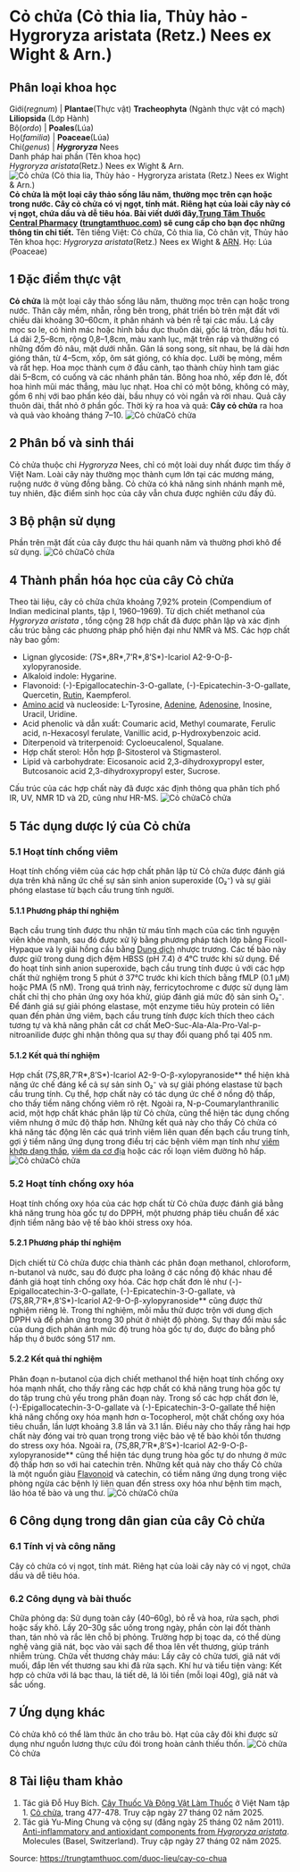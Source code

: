 # Cỏ chửa (Cỏ thia lia, Thủy hảo - Hygroryza aristata (Retz.) Nees ex Wight & Arn.)

Phân loại khoa học  
---  
Giới(_regnum_) |  **Plantae**(Thực vật) **Tracheophyta** (Ngành thực vật có mạch) **Liliopsida** (Lớp Hành)  
Bộ(_ordo_) | **Poales**(Lúa)  
Họ(_familia_) | **Poaceae**(Lúa)  
Chi(_genus_) | _**Hygroryza**_ Nees  
Danh pháp hai phần (Tên khoa học)  
_Hygroryza aristata_(Retz.) Nees ex Wight & Arn.  
![Cỏ chửa \(Cỏ thia lia, Thủy hảo - Hygroryza aristata \(Retz.\) Nees ex Wight & Arn.\)](https://trungtamthuoc.com/images/others/cay-co-chua-1-5360.jpg)
**Cỏ chửa là một loại cây thảo sống lâu năm, thường mọc trên cạn hoặc trong nước. Cây cỏ chửa có vị ngọt, tính mát. Riêng hạt của loài cây này có vị ngọt, chứa dầu và dễ tiêu hóa. Bài viết dưới đây,[Trung Tâm Thuốc Central Pharmacy](https://trungtamthuoc.com/ "Trung Tâm Thuốc Central Pharmacy") ([trungtamthuoc.com](https://trungtamthuoc.com/ "trungtamthuoc.com")) sẽ cung cấp cho bạn đọc những thông tin chi tiết.**
Tên tiếng Việt: Cỏ chửa, Cỏ thia lia, Cỏ chân vịt, Thủy hảo
Tên khoa học: _Hygroryza aristata_(Retz.) Nees ex Wight & [ARN](https://trungtamthuoc.com/hoat-chat/rna "ARN").
Họ: Lúа (Poaceae)
##  1 Đặc điểm thực vật
**Cỏ chửa** là một loại cây thảo sống lâu năm, thường mọc trên cạn hoặc trong nước. Thân cây mềm, nhẵn, rỗng bên trong, phát triển bò trên mặt đất với chiều dài khoảng 30–60cm, ít phân nhánh và bén rễ tại các mấu. Lá cây mọc so le, có hình mác hoặc hình bầu dục thuôn dài, gốc lá tròn, đầu hơi tù. Lá dài 2,5–8cm, rộng 0,8–1,8cm, màu xanh lục, mặt trên ráp và thường có những đốm đỏ nâu, mặt dưới nhẵn. Gân lá song song, sít nhau, bẹ lá dài hơn gióng thân, từ 4–5cm, xốp, ôm sát gióng, có khía dọc. Lưỡi bẹ mỏng, mềm và rất hẹp.
Hoa mọc thành cụm ở đầu cành, tạo thành chùy hình tam giác dài 5–8cm, có cuống và các nhánh phân tán. Bông hoa nhỏ, xếp đơn lẻ, đốt hoa hình mũi mác thẳng, màu lục nhạt. Hoa chỉ có một bông, không có mày, gồm 6 nhị với bao phấn kéo dài, bầu nhụy có vòi ngắn và rời nhau. Quả cây thuôn dài, thắt nhỏ ở phần gốc.
Thời kỳ ra hoa và quả:
**Cây cỏ chửa** ra hoa và quả vào khoảng tháng 7–10.
![Cỏ chửa](https://trungtamthuoc.com/images/item/cay-co-chua-2.jpg)Cỏ chửa
##  2 Phân bố và sinh thái
Cỏ chửa thuộc chi _Hygroryza_ Nees, chỉ có một loài duy nhất được tìm thấy ở Việt Nam. Loài cây này thường mọc thành cụm lớn tại các mương máng, ruộng nước ở vùng đồng bằng. Cỏ chửa có khả năng sinh nhánh mạnh mẽ, tuy nhiên, đặc điểm sinh học của cây vẫn chưa được nghiên cứu đầy đủ.
##  3 Bộ phận sử dụng
Phần trên mặt đất của cây được thu hái quanh năm và thường phơi khô để sử dụng.
![Cỏ chửa](https://trungtamthuoc.com/images/item/cay-co-chua-3.jpg)Cỏ chửa
##  4 Thành phần hóa học của cây Cỏ chửa
Theo tài liệu, cây cỏ chửa chứa khoảng 7,92% protein (Compendium of Indian medicinal plants, tập I, 1960–1969).
Từ dịch chiết methanol của _Hygroryza aristata_ , tổng cộng 28 hợp chất đã được phân lập và xác định cấu trúc bằng các phương pháp phổ hiện đại như NMR và MS. Các hợp chất này bao gồm:
  * Lignan glycoside: (7S*,8R*,7’R*,8’S*)-Icariol A2-9-O-β-xylopyranoside.
  * Alkaloid indole: Hygarine.
  * Flavonoid: (-)-Epigallocatechin-3-O-gallate, (-)-Epicatechin-3-O-gallate, Quercetin, [Rutin](https://trungtamthuoc.com/hoat-chat/rutin "Rutin"), Kaempferol.
  * [Amino acid](https://trungtamthuoc.com/hoat-chat/amino-acid "Amino acid") và nucleoside: L-Tyrosine, [Adenine](https://trungtamthuoc.com/hoat-chat/adenine "Adenine"), [Adenosine](https://trungtamthuoc.com/hoat-chat/adenosine "Adenosine"), Inosine, Uracil, Uridine.
  * Acid phenolic và dẫn xuất: Coumaric acid, Methyl coumarate, Ferulic acid, n-Hexacosyl ferulate, Vanillic acid, p-Hydroxybenzoic acid.
  * Diterpenoid và triterpenoid: Cycloeucalenol, Squalane.
  * Hợp chất sterol: Hỗn hợp β-Sitosterol và Stigmasterol.
  * Lipid và carbohydrate: Eicosanoic acid 2,3-dihydroxypropyl ester, Butcosanoic acid 2,3-dihydroxypropyl ester, Sucrose.


Cấu trúc của các hợp chất này đã được xác định thông qua phân tích phổ IR, UV, NMR 1D và 2D, cũng như HR-MS.
![Cỏ chửa](https://trungtamthuoc.com/images/item/cay-co-chua-4.jpg)Cỏ chửa
##  5 Tác dụng dược lý của Cỏ chửa
### 5.1 Hoạt tính chống viêm
Hoạt tính chống viêm của các hợp chất phân lập từ Cỏ chửa được đánh giá dựa trên khả năng ức chế sự sản sinh anion superoxide (O₂⁻) và sự giải phóng elastase từ bạch cầu trung tính người.
#### 5.1.1 Phương pháp thí nghiệm
Bạch cầu trung tính được thu nhận từ máu tĩnh mạch của các tình nguyện viên khỏe mạnh, sau đó được xử lý bằng phương pháp tách lớp bằng Ficoll-Hypaque và ly giải hồng cầu bằng [Dung dịch](https://trungtamthuoc.com/bai-viet/dung-dich-thuoc-la-gi-cong-thuc-va-ky-thuat-bao-che-dung-dich-thuoc "Dung dịch") nhược trương. Các tế bào này được giữ trong dung dịch đệm HBSS (pH 7.4) ở 4°C trước khi sử dụng.
Để đo hoạt tính sinh anion superoxide, bạch cầu trung tính được ủ với các hợp chất thử nghiệm trong 5 phút ở 37°C trước khi kích thích bằng fMLP (0.1 μM) hoặc PMA (5 nM). Trong quá trình này, ferricytochrome c được sử dụng làm chất chỉ thị cho phản ứng oxy hóa khử, giúp đánh giá mức độ sản sinh O₂⁻.
Để đánh giá sự giải phóng elastase, một enzyme tiêu hủy protein có liên quan đến phản ứng viêm, bạch cầu trung tính được kích thích theo cách tương tự và khả năng phân cắt cơ chất MeO-Suc-Ala-Ala-Pro-Val-p-nitroanilide được ghi nhận thông qua sự thay đổi quang phổ tại 405 nm.
#### 5.1.2 Kết quả thí nghiệm
Hợp chất (7S,8R,7’R*,8’S*)-Icariol A2-9-O-β-xylopyranoside** thể hiện khả năng ức chế đáng kể cả sự sản sinh O₂⁻ và sự giải phóng elastase từ bạch cầu trung tính. Cụ thể, hợp chất này có tác dụng ức chế ở nồng độ thấp, cho thấy tiềm năng chống viêm rõ rệt.
Ngoài ra, N-p-Coumarylanthranilic acid, một hợp chất khác phân lập từ Cỏ chửa, cũng thể hiện tác dụng chống viêm nhưng ở mức độ thấp hơn.
Những kết quả này cho thấy Cỏ chửa có khả năng tác động lên các quá trình viêm liên quan đến bạch cầu trung tính, gợi ý tiềm năng ứng dụng trong điều trị các bệnh viêm mạn tính như [viêm khớp dạng thấp](https://trungtamthuoc.com/bai-viet/viem-khop-dang-thap "viêm khớp dạng thấp"), [viêm da cơ địa](https://trungtamthuoc.com/bai-viet/viem-da-co-dia "viêm da cơ địa") hoặc các rối loạn viêm đường hô hấp.
![Cỏ chửa](https://trungtamthuoc.com/images/item/cay-co-chua-5.jpg)Cỏ chửa
### 5.2 Hoạt tính chống oxy hóa
Hoạt tính chống oxy hóa của các hợp chất từ Cỏ chửa được đánh giá bằng khả năng trung hòa gốc tự do DPPH, một phương pháp tiêu chuẩn để xác định tiềm năng bảo vệ tế bào khỏi stress oxy hóa.
#### 5.2.1 Phương pháp thí nghiệm
Dịch chiết từ Cỏ chửa được chia thành các phân đoạn methanol, chloroform, n-butanol và nước, sau đó được pha loãng ở các nồng độ khác nhau để đánh giá hoạt tính chống oxy hóa. Các hợp chất đơn lẻ như (-)-Epigallocatechin-3-O-gallate, (-)-Epicatechin-3-O-gallate, và (7S,8R,7’R*,8’S*)-Icariol A2-9-O-β-xylopyranoside** cũng được thử nghiệm riêng lẻ.
Trong thí nghiệm, mỗi mẫu thử được trộn với dung dịch DPPH và để phản ứng trong 30 phút ở nhiệt độ phòng. Sự thay đổi màu sắc của dung dịch phản ánh mức độ trung hòa gốc tự do, được đo bằng phổ hấp thụ ở bước sóng 517 nm.
#### 5.2.2 Kết quả thí nghiệm
Phân đoạn n-butanol của dịch chiết methanol thể hiện hoạt tính chống oxy hóa mạnh nhất, cho thấy rằng các hợp chất có khả năng trung hòa gốc tự do tập trung chủ yếu trong phân đoạn này.
Trong số các hợp chất đơn lẻ, (-)-Epigallocatechin-3-O-gallate và (-)-Epicatechin-3-O-gallate thể hiện khả năng chống oxy hóa mạnh hơn α-Tocopherol, một chất chống oxy hóa tiêu chuẩn, lần lượt khoảng 3.8 lần và 3.1 lần. Điều này cho thấy rằng hai hợp chất này đóng vai trò quan trọng trong việc bảo vệ tế bào khỏi tổn thương do stress oxy hóa.
Ngoài ra, (7S,8R,7’R*,8’S*)-Icariol A2-9-O-β-xylopyranoside** cũng thể hiện tác dụng trung hòa gốc tự do nhưng ở mức độ thấp hơn so với hai catechin trên.
Những kết quả này cho thấy Cỏ chửa là một nguồn giàu [Flavonoid](https://trungtamthuoc.com/hoat-chat/flavonoid "Flavonoid") và catechin, có tiềm năng ứng dụng trong việc phòng ngừa các bệnh lý liên quan đến stress oxy hóa như bệnh tim mạch, lão hóa tế bào và ung thư.
![Cỏ chửa](https://trungtamthuoc.com/images/item/cay-co-chua-6.jpg)Cỏ chửa
##  6 Công dụng trong dân gian của cây Cỏ chửa
### 6.1 Tính vị và công năng
Cây cỏ chửa có vị ngọt, tính mát. Riêng hạt của loài cây này có vị ngọt, chứa dầu và dễ tiêu hóa.
### 6.2 Công dụng và bài thuốc
Chữa phỏng dạ: Sử dụng toàn cây (40–60g), bỏ rễ và hoa, rửa sạch, phơi hoặc sấy khô. Lấy 20–30g sắc uống trong ngày, phần còn lại đốt thành than, tán nhỏ và rắc lên chỗ bị phỏng. Trường hợp bị toạc da, có thể dùng nghệ vàng giã nát, bọc vào vải sạch để thoa lên vết thương, giúp tránh nhiễm trùng.
Chữa vết thương chảy máu: Lấy cây cỏ chửa tươi, giã nát với muối, đắp lên vết thương sau khi đã rửa sạch.
Khí hư và tiểu tiện vàng: Kết hợp cỏ chửa với lá bạc thau, lá tiết dê, lá lõi tiền (mỗi loại 40g), giã nát và sắc uống.
##  7 Ứng dụng khác
Cỏ chửa khô có thể làm thức ăn cho trâu bò. Hạt của cây đôi khi được sử dụng như nguồn lương thực cứu đói trong hoàn cảnh thiếu thốn.
![Cỏ chửa](https://trungtamthuoc.com/images/item/cay-co-chua-7.jpg)Cỏ chửa
##  8 Tài liệu tham khảo
  1. Tác giả Đỗ Huy Bích. [Cây Thuốc Và Động Vật Làm Thuốc](https://trungtamthuoc.com/bai-viet/doc-online-va-tai-mien-phi-pdf-sach-cay-thuoc-va-dong-vat-lam-thuoc-o-viet-nam "Cây Thuốc Và Động Vật Làm Thuốc") ở Việt Nam tập 1. [Cỏ chửa](https://trungtamthuoc.com/upload/pdf/cay-thuoc-va-dong-vat-lam-thuoc-tap-1-trungtamthuoc.com.pdf), trang 477-478. Truy cập ngày 27 tháng 02 năm 2025.
  2. Tác giả Yu-Ming Chung và cộng sự (đăng ngày 25 tháng 02 năm 2011). [Anti-inflammatory and antioxidant components from _Hygroryza aristata_](https://doi.org/10.3390/molecules16031917). Molecules (Basel, Switzerland). Truy cập ngày 27 tháng 02 năm 2025.




Source: https://trungtamthuoc.com/duoc-lieu/cay-co-chua